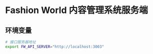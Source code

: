 # Fashion World 内容管理系统服务端

## 环境变量

```bash
# 接口服务器地址
export FW_API_SERVER="http://localhost:3003"
```
